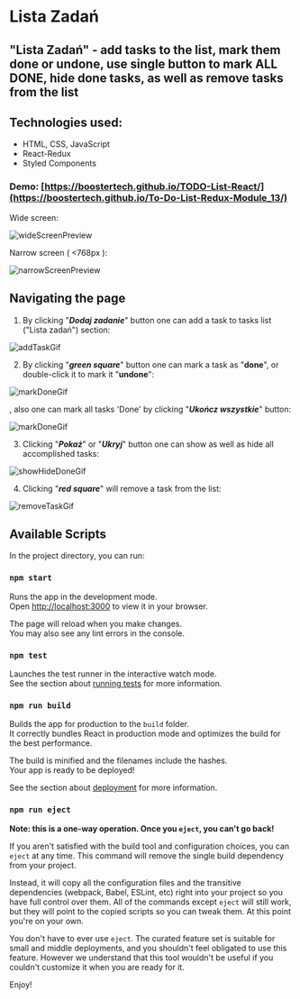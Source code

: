 # Lista Zadań
## "Lista Zadań" - add tasks to the list, mark them done or undone, use single button to mark ALL DONE, hide done tasks, as well as remove tasks from the list
## Technologies used:
- HTML, CSS, JavaScript
- React-Redux
- Styled Components

### Demo: [https://boostertech.github.io/TODO-List-React/](https://boostertech.github.io/To-Do-List-Redux-Module_13/)
Wide screen:

![wideScreenPreview](https://github.com/BoosterTech/TODO-List-React/blob/6d5a8e4794e0ce717578afbdf9f3ba374acab5e6/images/previewPC.png) 

Narrow screen ( <768px ):

![narrowScreenPreview](https://github.com/BoosterTech/TODO-List-React/blob/6d5a8e4794e0ce717578afbdf9f3ba374acab5e6/images/previewMobile.png)


## Navigating the page
1. By clicking "***Dodaj zadanie***" button one can add a task to tasks list ("Lista zadań") section:

![addTaskGif](https://github.com/BoosterTech/TODO-List-React/blob/6d5a8e4794e0ce717578afbdf9f3ba374acab5e6/images/addingTask.gif)

2. By clicking "***green square***" button one can mark a task as "**done**", or double-click it to mark it "**undone**":

![markDoneGif](https://github.com/BoosterTech/TODO-List-React/blob/6d5a8e4794e0ce717578afbdf9f3ba374acab5e6/images/markingTaskDoneClick.gif)

, also one can mark all tasks 'Done' by clicking  "***Ukończ wszystkie***" button:

![markDoneGif](https://github.com/BoosterTech/TODO-List-React/blob/6d5a8e4794e0ce717578afbdf9f3ba374acab5e6/images/markingTaskDoneBtn.gif)

3. Clicking "***Pokaż***" or "***Ukryj***" button one can show as well as hide all accomplished tasks:

![showHideDoneGif](https://github.com/BoosterTech/TODO-List-React/blob/6d5a8e4794e0ce717578afbdf9f3ba374acab5e6/images/hiddingDoneTask.gif)

4. Clicking "***red square***" will remove a task from the list:

![removeTaskGif](https://github.com/BoosterTech/TODO-List-React/blob/6d5a8e4794e0ce717578afbdf9f3ba374acab5e6/images/removingTask.gif)

## Available Scripts

In the project directory, you can run:

### `npm start`

Runs the app in the development mode.\
Open [http://localhost:3000](http://localhost:3000) to view it in your browser.

The page will reload when you make changes.\
You may also see any lint errors in the console.

### `npm test`

Launches the test runner in the interactive watch mode.\
See the section about [running tests](https://facebook.github.io/create-react-app/docs/running-tests) for more information.

### `npm run build`

Builds the app for production to the `build` folder.\
It correctly bundles React in production mode and optimizes the build for the best performance.

The build is minified and the filenames include the hashes.\
Your app is ready to be deployed!

See the section about [deployment](https://facebook.github.io/create-react-app/docs/deployment) for more information.

### `npm run eject`

**Note: this is a one-way operation. Once you `eject`, you can't go back!**

If you aren't satisfied with the build tool and configuration choices, you can `eject` at any time. This command will remove the single build dependency from your project.

Instead, it will copy all the configuration files and the transitive dependencies (webpack, Babel, ESLint, etc) right into your project so you have full control over them. All of the commands except `eject` will still work, but they will point to the copied scripts so you can tweak them. At this point you're on your own.

You don't have to ever use `eject`. The curated feature set is suitable for small and middle deployments, and you shouldn't feel obligated to use this feature. However we understand that this tool wouldn't be useful if you couldn't customize it when you are ready for it.

Enjoy!

